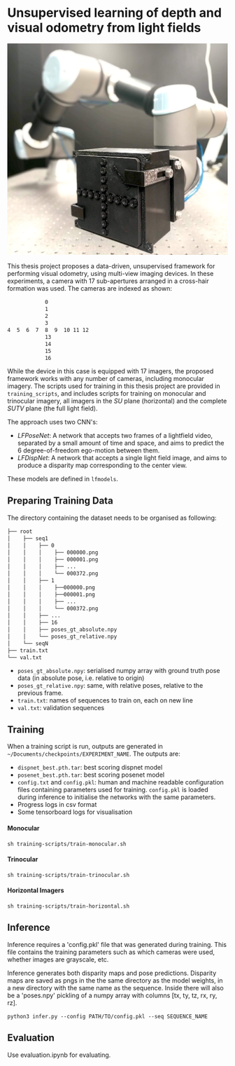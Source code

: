 # Unsupervised learning of depth and visual odometry from light fields

![The camera](./epimodule.jpg)

This thesis project proposes a data-driven, unsupervised framework for performing visual odometry, using multi-view imaging devices. In these experiments, a camera with 17 sub-apertures arranged in a cross-hair formation was used. The cameras are indexed as shown:

```
            0
            1
            2
            3
4  5  6  7  8  9  10 11 12 
            13
            14
            15
            16
```

While the device in this case is equipped with 17 imagers, the proposed framework works with any number of cameras, including monocular imagery. The scripts used for training in this thesis project are provided in ```training_scripts```, and includes scripts for training on monocular and trinocular imagery, all imagers in the *SU* plane (horizontal) and the complete *SUTV* plane (the full light field).

The approach uses two CNN's:

- *LFPoseNet*: A network that accepts two frames of a lightfield video, separated by a small amount of time and space, and aims to predict the 6 degree-of-freedom ego-motion between them.
- *LFDispNet*: A network that accepts a single light field image, and aims to produce a disparity map corresponding to the center view.

These models are defined in ```lfmodels```.

## Preparing Training Data
The directory containing the dataset needs to be organised as following:

```
├── root
│    ├── seq1                              
│    │    ├── 0                             
│    │    │    ├── 000000.png                
│    │    │    ├── 000001.png            
│    │    │    ├── ...
│    │    │    └── 000372.png
│    │    ├── 1         
│    │    │    ├──000000.png
│    │    │    ├──000001.png
│    │    │    ├── ...
│    │    │    └── 000372.png
│    │    ├── ...
│    │    ├── 16
│    │    ├── poses_gt_absolute.npy         
│    │    └── poses_gt_relative.npy         
│    └── seqN
├── train.txt
└── val.txt
```

- ```poses_gt_absolute.npy```: serialised numpy array with ground truth pose data (in absolute pose, i.e. relative to origin)
-  ```poses_gt_relative.npy```: same, with relative poses, relative to the previous frame.
- ```train.txt```: names of sequences to train on, each on new line
- ```val.txt```: validation sequences
## Training

When a training script is run, outputs are generated in ```~/Documents/checkpoints/EXPERIMENT_NAME```. The outputs are: 
- ```dispnet_best.pth.tar```: best scoring dispnet model
- ```posenet_best.pth.tar```: best scoring posenet model
- ```config.txt``` and ```config.pkl```: human and machine readable configuration files containing parameters used for training. ```config.pkl``` is loaded during inference to initialise the networks with the same parameters.
- Progress logs in csv format
- Some tensorboard logs for visualisation


#### Monocular
```
sh training-scripts/train-monocular.sh
```

#### Trinocular
```
sh training-scripts/train-trinocular.sh
```

#### Horizontal Imagers
```
sh training-scripts/train-horizontal.sh
```


## Inference

Inference requires a 'config.pkl' file that was generated during training. This file contains the training parameters such as which cameras were used, whether images are grayscale, etc.

Inference generates both disparity maps and pose predictions.  Disparity maps are saved as pngs in the the same directory as the model weights, in a new directory with the same name as the sequence. Inside there will also be a 'poses.npy' pickling of a numpy array with columns [tx, ty, tz, rx, ry, rz]. 

```
python3 infer.py --config PATH/TO/config.pkl --seq SEQUENCE_NAME
```


## Evaluation

Use evaluation.ipynb for evaluating.